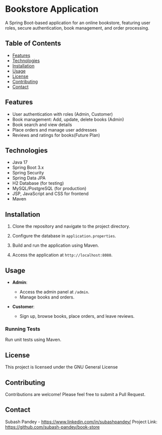 # Bookstore Application

A Spring Boot-based application for an online bookstore, featuring user roles, secure authentication, book management, and order processing.

## Table of Contents
- [Features](#features)
- [Technologies](#technologies)
- [Installation](#installation)
- [Usage](#usage)
- [License](#license)
- [Contributing](#contributing)
- [Contact](#contact)

## Features
- User authentication with roles (Admin, Customer)
- Book management: Add, update, delete books (Admin)
- Book search and view details
- Place orders and manage user addresses
- Reviews and ratings for books(Future Plan)

## Technologies
- Java 17
- Spring Boot 3.x
- Spring Security
- Spring Data JPA
- H2 Database (for testing)
- MySQL/PostgreSQL (for production)
- JSP, JavaScript and CSS for frontend
- Maven

## Installation

1. Clone the repository and navigate to the project directory.

2. Configure the database in `application.properties`.

3. Build and run the application using Maven.

4. Access the application at `http://localhost:8080`.

## Usage

- **Admin**:
  - Access the admin panel at `/admin`.
  - Manage books and orders.

- **Customer**:
  - Sign up, browse books, place orders, and leave reviews.

### Running Tests
Run unit tests using Maven.

## License
This project is licensed under the GNU General License
## Contributing
Contributions are welcome! Please feel free to submit a Pull Request.

## Contact
Subash Pandey - https://www.linkedin.com/in/subashpandey/
Project Link: https://github.com/subash-pandey/book-store
